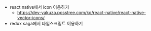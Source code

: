 - react native에서 icon 이용하기 
	- https://dev-yakuza.posstree.com/ko/react-native/react-native-vector-icons/
- redux saga에서 타입스크립트 이용하기 
